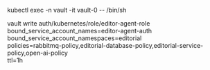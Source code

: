 kubectl exec -n vault -it vault-0 -- /bin/sh


vault write auth/kubernetes/role/editor-agent-role \
  bound_service_account_names=editor-agent-auth \
  bound_service_account_namespaces=editorial \
  policies=rabbitmq-policy,editorial-database-policy,editorial-service-policy,open-ai-policy \
  ttl=1h